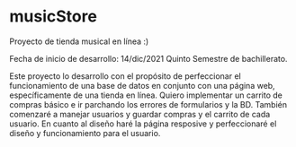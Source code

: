 # musicStore
Proyecto de tienda musical en línea :)

Fecha de inicio de desarrollo: 14/dic/2021
Quinto Semestre de bachillerato. 

Este proyecto lo desarrollo con el propósito de perfeccionar el funcionamiento de una base de datos en conjunto con una página web, específicamente de una tienda en línea.
Quiero implementar un carrito de compras básico e ir parchando los errores de formularios y la BD.
También comenzaré a manejar usuarios y guardar compras y el carrito de cada usuario. 
En cuanto al diseño haré la página resposive y perfeccionaré el diseño y funcionamiento para el usuario.
